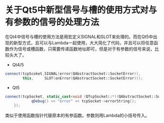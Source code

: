 # 关于Qt5中新型信号与槽的使用方式对与有参数的信号的处理方法

在Qt4中信号与槽的使用方法是用宏定义SIGNAL和SLOT来处理的。而在Qt5中出现的新型方式，且可以与Lambda一起使用，大大简化了代码，并且可以将任意函数作为信号或槽函数，只需要传递函数地址即可，但是对于有参数的信号来说，比较头大了。

- Qt4/5

```c++
connect(tcpScoket,SIGNAL(error(QAbstractSocket::SocketError)),
		this,     SLOT(onError(QAbstractSocket::SocketError)));
```

- Qt5

```c++
connect(tcpSocket, static_cast<void (QTcpSocket::*)(QAbstractSocket::SocketError)>		(&QTcpSocket::error), [=](QAbstractSocket::SocketError){
            qDebug() << "error" << tcpSocket->errorString();
	});
```

类似于使用函数指针代替原本的有参函数。参数则用Lambda的小括号传入。